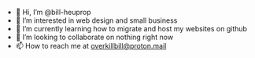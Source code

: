 - 👋 Hi, I’m @bill-heuprop
- 👀 I’m interested in web design and small business
- 🌱 I’m currently learning how to migrate and host my websites on github
- 💞️ I’m looking to collaborate on nothing right now
- 📫 How to reach me at overkillbill@proton.mail

<!---
bill-heuprop/bill-heuprop is a ✨ special ✨ repository because its `README.md` (this file) appears on your GitHub profile.
You can click the Preview link to take a look at your changes.
--->
